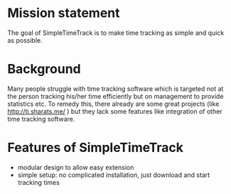 # Mission statement 

The goal of SimpleTimeTrack is to make time tracking as simple and quick as possible.

# Background

Many people struggle with time tracking software which is targeted not at the person tracking his/her time efficiently but on management to provide statistics etc.
To remedy this, there already are some great projects (like http://ti.sharats.me/ ) but they lack some features like integration of other time tracking software.

# Features of SimpleTimeTrack

- modular design to allow easy extension
- simple setup: no complicated installation, just download and start tracking times
